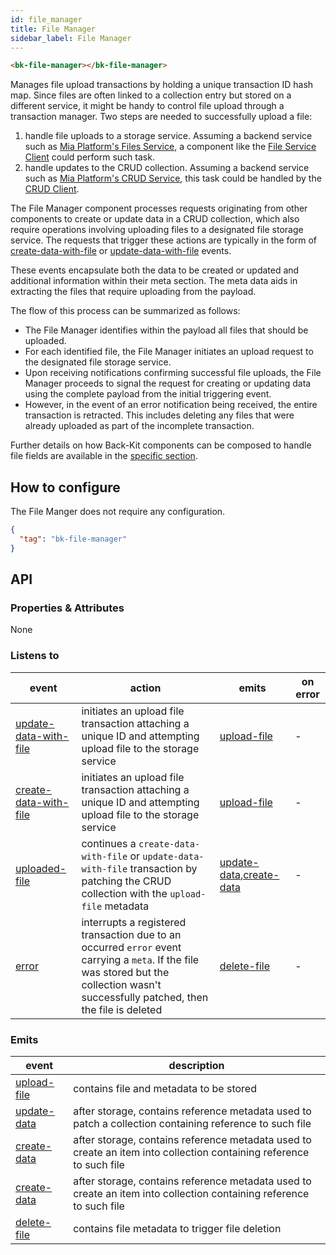 ```yaml
---
id: file_manager
title: File Manager
sidebar_label: File Manager
---
```


<!--
WARNING: this file was automatically generated by Mia-Platform Doc Aggregator.
DO NOT MODIFY IT BY HAND.
Instead, modify the source file and run the aggregator to regenerate this file.
-->

<!--
WARNING:
This file is automatically generated. Please edit the 'README' file of the corresponding component and run `yarn copy:docs`
-->


[files-service]: /runtime_suite/files-service/configuration.mdx
[crud-service]: /runtime_suite/crud-service/10_overview_and_usage.md

[bk-file-client]: ./280_file_service_client.md
[bk-crud-client]: ./100_crud_client.md

[file-management]: ../80_examples/30_plugin_navigation.md

[update-data-with-file]: ../70_events.md#update-data-with-file
[create-data-with-file]: ../70_events.md#create-data-with-file
[upload-file]: ../70_events.md#upload-file
[uploaded-file]: ../70_events.md#uploaded-file
[update-data]: ../70_events.md#update-data
[create-data]: ../70_events.md#create-data
[delete-file]: ../70_events.md#delete-file
[error]: ../70_events.md#error




```html
<bk-file-manager></bk-file-manager>
```

Manages file upload transactions by holding a unique transaction ID hash map. Since files are often linked to a collection entry but stored on a different service, it might be handy to control file upload through a transaction manager. Two steps are needed to successfully upload a file:

1. handle file uploads to a storage service. Assuming a backend service such as [Mia Platform's Files Service][files-service], a component like the [File Service Client][bk-file-client] could perform such task.
2. handle updates to the CRUD collection. Assuming a backend service such as [Mia Platform's CRUD Service][crud-service], this task could be handled by the [CRUD Client][bk-crud-client].

The File Manager component processes requests originating from other components to create or update data in a CRUD collection, which also require operations involving uploading files to a designated file storage service. The requests that trigger these actions are typically in the form of [create-data-with-file] or [update-data-with-file] events.

These events encapsulate both the data to be created or updated and additional information within their meta section. The meta data aids in extracting the files that require uploading from the payload.

The flow of this process can be summarized as follows:

- The File Manager identifies within the payload all files that should be uploaded.
- For each identified file, the File Manager initiates an upload request to the designated file storage service.
- Upon receiving notifications confirming successful file uploads, the File Manager proceeds to signal the request for creating or updating data using the complete payload from the initial triggering event.
- However, in the event of an error notification being received, the entire transaction is retracted. This includes deleting any files that were already uploaded as part of the incomplete transaction.

Further details on how Back-Kit components can be composed to handle file fields are available in the [specific section][file-management].

## How to configure

The File Manger does not require any configuration.

```json
{
  "tag": "bk-file-manager"
}
```

## API

### Properties & Attributes

None

### Listens to

| event | action | emits | on error |
|-------|--------|-------|----------|
|[update-data-with-file]|initiates an upload file transaction attaching a unique ID and attempting upload file to the storage service|[upload-file]| - |
|[create-data-with-file]|initiates an upload file transaction attaching a unique ID and attempting upload file to the storage service|[upload-file]| - |
|[uploaded-file]|continues a `create-data-with-file` or `update-data-with-file` transaction by patching the CRUD collection with the `upload-file` metadata|[update-data],[create-data]| - |
|[error]|interrupts a registered transaction due to an occurred `error` event carrying a `meta`. If the file was stored but the collection wasn't successfully patched, then the file is deleted|[delete-file]| - |

### Emits

| event         | description                                                                                                         |
| ------------- | ------------------------------------------------------------------------------------------------------------------- |
| [upload-file] | contains file and metadata to be stored                                                                             |
| [update-data] | after storage, contains reference metadata used to patch a collection containing reference to such file             |
| [create-data] | after storage, contains reference metadata used to create an item into collection containing reference to such file |
| [create-data] | after storage, contains reference metadata used to create an item into collection containing reference to such file |
| [delete-file] | contains file metadata to trigger file deletion                                                                     |

